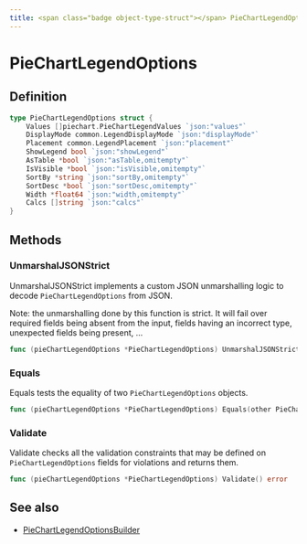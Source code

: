 ```yaml
---
title: <span class="badge object-type-struct"></span> PieChartLegendOptions
---
```

# <span class="badge object-type-struct"></span> PieChartLegendOptions

## Definition

```go
type PieChartLegendOptions struct {
    Values []piechart.PieChartLegendValues `json:"values"`
    DisplayMode common.LegendDisplayMode `json:"displayMode"`
    Placement common.LegendPlacement `json:"placement"`
    ShowLegend bool `json:"showLegend"`
    AsTable *bool `json:"asTable,omitempty"`
    IsVisible *bool `json:"isVisible,omitempty"`
    SortBy *string `json:"sortBy,omitempty"`
    SortDesc *bool `json:"sortDesc,omitempty"`
    Width *float64 `json:"width,omitempty"`
    Calcs []string `json:"calcs"`
}
```
## Methods

### <span class="badge object-method"></span> UnmarshalJSONStrict

UnmarshalJSONStrict implements a custom JSON unmarshalling logic to decode `PieChartLegendOptions` from JSON.

Note: the unmarshalling done by this function is strict. It will fail over required fields being absent from the input, fields having an incorrect type, unexpected fields being present, …

```go
func (pieChartLegendOptions *PieChartLegendOptions) UnmarshalJSONStrict(raw []byte) error
```

### <span class="badge object-method"></span> Equals

Equals tests the equality of two `PieChartLegendOptions` objects.

```go
func (pieChartLegendOptions *PieChartLegendOptions) Equals(other PieChartLegendOptions) bool
```

### <span class="badge object-method"></span> Validate

Validate checks all the validation constraints that may be defined on `PieChartLegendOptions` fields for violations and returns them.

```go
func (pieChartLegendOptions *PieChartLegendOptions) Validate() error
```

## See also

 * <span class="badge builder"></span> [PieChartLegendOptionsBuilder](./builder-PieChartLegendOptionsBuilder.md)
